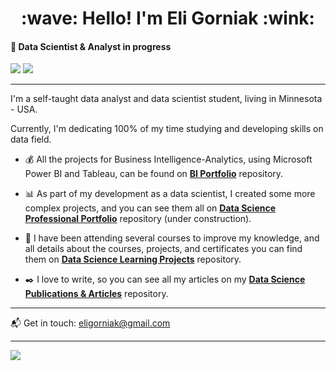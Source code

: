 <h1 align="center">
  :wave: Hello! I'm Eli Gorniak :wink:
</h1>

#### :rocket: Data Scientist & Analyst in progress

<a href="https://medium.com/in-data-we-trust"><img src="https://img.shields.io/badge/medium-FF5722?.svg?&style=for-the-badge&logo=medium&logoColor=white" ></a>
<a href="https://www.linkedin.com/in/elianice-gorniak"><img src="https://img.shields.io/badge/linkedin-%230077B5.svg?&style=for-the-badge&logo=linkedin&logoColor=white" /><a/>

---
I'm a self-taught data analyst and data scientist student, living in Minnesota - USA.

Currently, I'm dedicating 100% of my time studying and developing skills on data field.
  
- :moneybag: All the projects for Business Intelligence-Analytics, using Microsoft Power BI and Tableau, can be found on [**BI Portfolio**](https://github.com/EliGorniak/Business_Intelligence_Analytics_PowerBI_Portfolio) repository.

- :bar_chart: As part of my development as a data scientist, I created some more complex projects, and you can see them all on [**Data Science Professional Portfolio**](https://github.com/EliGorniak/Data_Science_Professional_Portfolio) repository (under construction).

- :rocket: I have been attending several courses to improve my knowledge, and all details about the courses, projects, and certificates you can find them on [**Data Science Learning Projects**](https://github.com/EliGorniak/Data_Science_Learning_Projects) repository.

- :black_nib: I love to write, so you can see all my articles on my [**Data Science Publications & Articles**](https://github.com/EliGorniak/Data_Science_Publications_Articles) repository.

---
:mailbox_with_mail: Get in touch: eligorniak@gmail.com
  

---
![](https://estruyf-github.azurewebsites.net/api/VisitorHit?user=eligorniak&repo=EliGorniak&countColorcountColor&countColor=%237B1E7A)  
